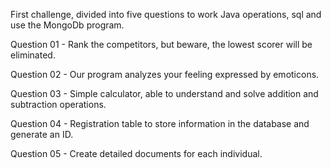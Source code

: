 First challenge, divided into five questions to work Java operations, sql and use the MongoDb program.

Question 01 - Rank the competitors, but beware, the lowest scorer will be eliminated.

Question 02 - Our program analyzes your feeling expressed by emoticons.

Question 03 - Simple calculator, able to understand and solve addition and subtraction operations.

Question 04 - Registration table to store information in the database and generate an ID.

Question 05 - Create detailed documents for each individual.
